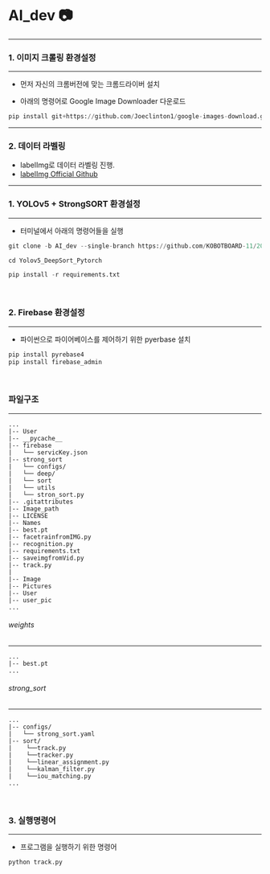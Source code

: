 # AI_dev 📷
---
### 1. 이미지 크롤링 환경설정
---
* 먼저 자신의 크롬버전에 맞는 크롬드라이버 설치

* 아래의 명령어로 Google Image Downloader 다운로드

```python
pip install git+https://github.com/Joeclinton1/google-images-download.git
```
---

### 2. 데이터 라벨링

* labelImg로 데이터 라벨링 진행.
* [labelImg Official Github](https://github.com/heartexlabs/labelImg)

---

### 1. YOLOv5 + StrongSORT 환경설정
---
* 터미널에서 아래의 명령어들을 실행
```python
git clone -b AI_dev --single-branch https://github.com/KOBOTBOARD-11/2022ESWContest_mobility_6017.git
```
```python
cd Yolov5_DeepSort_Pytorch
```
```python
pip install -r requirements.txt
```
<br>

### 2. Firebase 환경설정
---
* 파이썬으로 파이어베이스를 제어하기 위한 pyerbase 설치

```python
pip install pyrebase4
pip install firebase_admin
```
<br>

### 파일구조
---

```
...
|-- User
|-- __pycache__
|-- firebase
|   └── servicKey.json
|-- strong_sort
|   └── configs/
|   └── deep/
|   └── sort
|   └── utils
|   └── stron_sort.py
|-- .gitattributes
|-- Image_path
|-- LICENSE
|-- Names
|-- best.pt
|-- facetrainfromIMG.py
|-- recognition.py
|-- requirements.txt
|-- saveimgfromVid.py
|-- track.py
|
|-- Image
|-- Pictures
|-- User
|-- user_pic
...
```

###### weights
---

```
...
|-- best.pt
...
```

###### strong_sort
---
```
...
|-- configs/
|   └── strong_sort.yaml
|-- sort/
|    └──track.py
|    └──tracker.py
|    └──linear_assignment.py
|    └──kalman_filter.py
|    └──iou_matching.py
...
```

<br>

### 3. 실행명령어
---
* 프로그램을 실행하기 위한 명령어
```python
python track.py
```

